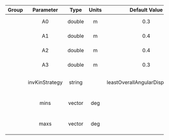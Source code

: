 | Group |    Parameter   |      Type      | Units |          Default Value          | Required |            Description            | Notes |
|:-----:|:--------------:|:--------------:|:-----:|:-------------------------------:|:--------:|:---------------------------------:|:-----:|
|       |       A0       |     double     |   m   |               0.3               |    no    |          length of link 1         |       |
|       |       A1       |     double     |   m   |               0.4               |    no    |          length of link 2         |       |
|       |       A2       |     double     |   m   |               0.4               |    no    |          length of link 3         |       |
|       |       A3       |     double     |   m   |               0.3               |    no    |          length of link 4         |       |
|       | invKinStrategy |     string     |       | leastOverallAngularDisplacement |    no    |     IK configuration strategy     |       |
|       |      mins      | vector<double> |  deg  |                                 |    yes   | lower bound joint position limits |       |
|       |      maxs      | vector<double> |  deg  |                                 |    yes   | upper bound joint position limits |       |

